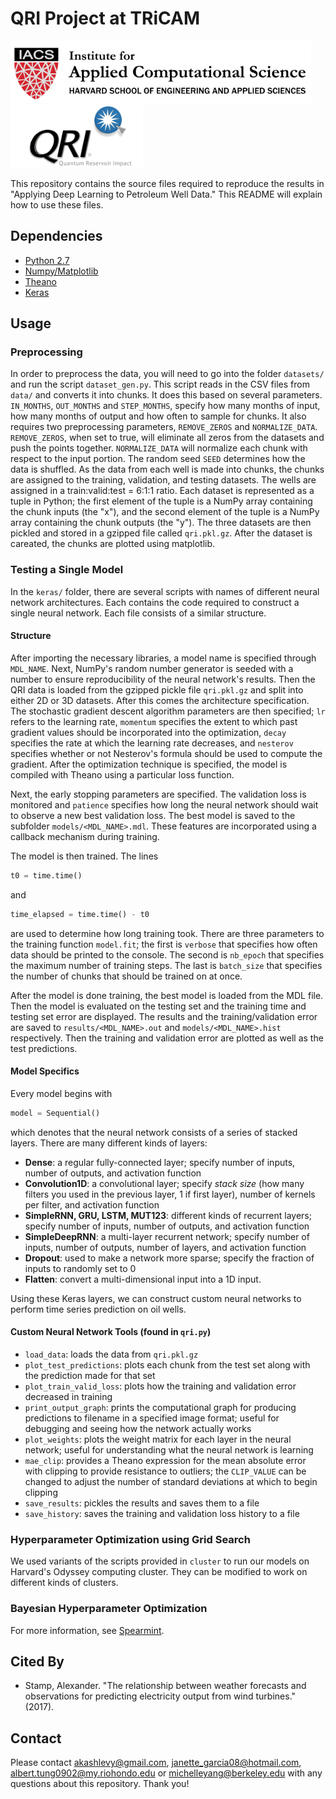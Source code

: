 # QRI Project at TRiCAM

<img src="logos/iacs.png" alt="IACS Logo" height="100"/><img src="logos/qri.png" alt="QRI Logo" height="100"/>

This repository contains the source files required to reproduce the results in "Applying Deep Learning to Petroleum Well Data." This README will explain how to use these files.

## Dependencies

- [Python 2.7](https://www.python.org/)
- [Numpy/Matplotlib](http://www.scipy.org/)
- [Theano](http://deeplearning.net/software/theano/)
- [Keras](http://keras.io/)

## Usage

### Preprocessing

In order to preprocess the data, you will need to go into the folder `datasets/` and run the script `dataset_gen.py`. This script reads in the CSV files from `data/` and converts it into chunks. It does this based on several parameters. `IN_MONTHS`, `OUT_MONTHS` and `STEP_MONTHS`, specify how many months of input, how many months of output and how often to sample for chunks. It also requires two preprocessing parameters, `REMOVE_ZEROS` and `NORMALIZE_DATA`. `REMOVE_ZEROS`, when set to true, will eliminate all zeros from the datasets and push the points together. `NORMALIZE_DATA` will normalize each chunk with respect to the input portion. The random seed `SEED` determines how the data is shuffled. As the data from each well is made into chunks, the chunks are assigned to the training, validation, and testing datasets. The wells are assigned in a train:valid:test = 6:1:1 ratio. Each dataset is represented as a tuple in Python; the first element of the tuple is a NumPy array containing the chunk inputs (the "x"), and the second element of the tuple is a NumPy array containing the chunk outputs (the "y"). The three datasets are then pickled and stored in a gzipped file called `qri.pkl.gz`. After the dataset is careated, the chunks are plotted using matplotlib.

### Testing a Single Model
In the `keras/` folder, there are several scripts with names of different neural network architectures. Each contains the code required to construct a single neural network. Each file consists of a similar structure.

#### Structure

After importing the necessary libraries, a model name is specified through `MDL_NAME`. Next, NumPy's random number generator is seeded with a number to ensure reproducibility of the neural network's results. Then the QRI data is loaded from the gzipped pickle file `qri.pkl.gz` and split into either 2D or 3D datasets. After this comes the architecture specification. The stochastic gradient descent algorithm parameters are then specified; `lr` refers to the learning rate, `momentum` specifies the extent to which past gradient values should be incorporated into the optimization, `decay` specifies the rate at which the learning rate decreases, and `nesterov` specifies whether or not Nesterov's formula should be used to compute the gradient. After the optimization technique is specified, the model is compiled with Theano using a particular loss function.

Next, the early stopping parameters are specified. The validation loss is monitored and `patience` specifies how long the neural network should wait to observe a new best validation loss. The best model is saved to the subfolder `models/<MDL_NAME>.mdl`. These features are incorporated using a callback mechanism during training.

The model is then trained. The lines
```python
t0 = time.time()
```
and
```python 
time_elapsed = time.time() - t0
```
are used to determine how long training took. There are three parameters to the training function `model.fit`; the first is `verbose` that specifies how often data should be printed to the console. The second is `nb_epoch` that specifies the maximum number of training steps. The last is `batch_size` that specifies the number of chunks that should be trained on at once.

After the model is done training, the best model is loaded from the MDL file. Then the model is evaluated on the testing set and the training time and testing set error are displayed. The results and the training/validation error are saved to `results/<MDL_NAME>.out` and `models/<MDL_NAME>.hist` respectively. Then the training and validation error are plotted as well as the test predictions.

#### Model Specifics

Every model begins with 
```python
model = Sequential()
```
which denotes that the neural network consists of a series of stacked layers. There are many different kinds of layers:
- **Dense**: a regular fully-connected layer; specify number of inputs, number of outputs, and activation function
- **Convolution1D**: a convolutional layer; specify *stack size* (how many filters you used in the previous layer, 1 if first layer), number of kernels per filter, and activation function
- **SimpleRNN, GRU, LSTM, MUT123**: different kinds of recurrent layers; specify number of inputs, number of outputs, and activation function
- **SimpleDeepRNN**: a multi-layer recurrent network; specify number of inputs, number of outputs, number of layers, and activation function
- **Dropout**: used to make a network more sparse; specify the fraction of inputs to randomly set to 0
- **Flatten**: convert a multi-dimensional input into a 1D input.

Using these Keras layers, we can construct custom neural networks to perform time series prediction on oil wells.

#### Custom Neural Network Tools (found in `qri.py`)

- `load_data`: loads the data from `qri.pkl.gz`
- `plot_test_predictions`: plots each chunk from the test set along with the prediction made for that set
- `plot_train_valid_loss`: plots how the training and validation error decreased in training
- `print_output_graph`: prints the computational graph for producing predictions to filename in a specified image format; useful for debugging and seeing how the network actually works
- `plot_weights`: plots the weight matrix for each layer in the neural network; useful for understanding what the neural network is learning
- `mae_clip`: provides a Theano expression for the mean absolute error with clipping to provide resistance to outliers; the `CLIP_VALUE` can be changed to adjust the number of standard deviations at which to begin clipping
- `save_results`: pickles the results and saves them to a file
- `save_history`: saves the training and validation loss history to a file

### Hyperparameter Optimization using Grid Search

We used variants of the scripts provided in `cluster` to run our models on Harvard's Odyssey computing cluster. They can be modified to work on different kinds of clusters.

### Bayesian Hyperparameter Optimization
For more information, see [Spearmint](https://github.com/JasperSnoek/spearmint).

## Cited By
- Stamp, Alexander. "The relationship between weather forecasts and observations for predicting electricity output from wind turbines." (2017).

## Contact
Please contact <akashlevy@gmail.com>, <janette_garcia08@hotmail.com>, <albert.tung0902@my.riohondo.edu> or <michelleyang@berkeley.edu> with any questions about this repository. Thank you!
